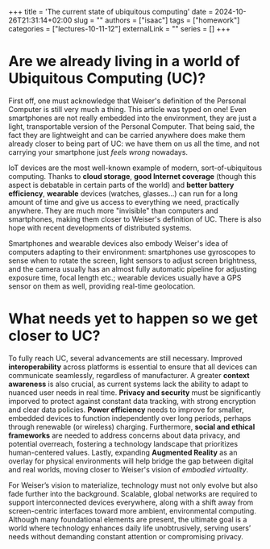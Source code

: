 +++
title = 'The current state of ubiquitous computing'
date = 2024-10-26T21:31:14+02:00
slug = ""
authors = ["isaac"]
tags = ["homework"]
categories = ["lectures-10-11-12"]
externalLink = ""
series = []
+++

# Are we already living in a world of Ubiquitous Computing (UC)?

First off, one must acknowledge that Weiser's definition of the Personal Computer is still very much a thing. This article was typed on one! Even smartphones are not really embedded into the environment, they are just a light, transportable version of the Personal Computer. That being said, the fact they are lightweight and can be carried anywhere does make them already closer to being part of UC: we have them on us all the time, and not carrying your smartphone just _feels wrong_ nowadays. 

IoT devices are the most well-known example of modern, sort-of-ubiquitous computing. Thanks to **cloud storage**, **good Internet coverage** (though this aspect is debatable in certain parts of the world) and **better battery efficiency**, **wearable** devices (watches, glasses...) can run for a long amount of time and give us access to everything we need, practically anywhere. They are much more "invisible" than computers and smartphones, making them closer to Weiser's definition of UC. There is also hope with recent developments of distributed systems.

Smartphones and wearable devices also embody Weiser's idea of computers adapting to their environment: smartphones use gyroscopes to sense when to rotate the screen, light sensors to adjust screen brightness, and the camera usually has an almost fully automatic pipeline for adjusting exposure time, focal length etc.; wearable devices usually have a GPS sensor on them as well, providing real-time geolocation.

# What needs yet to happen so we get closer to UC?

To fully reach UC, several advancements are still necessary. Improved **interoperability** across platforms is essential to ensure that all devices can communicate seamlessly, regardless of manufacturer. A greater **context awareness** is also crucial, as current systems lack the ability to adapt to nuanced user needs in real time. **Privacy and security** must be significantly imporved to protect against constant data tracking, with strong encryption and clear data policies. **Power efficiency** needs to improve for smaller, embedded devices to function independently over long periods, perhaps through renewable (or wireless) charging. Furthermore, **social and ethical frameworks** are needed to address concerns about data privacy, and potential overreach, fostering a technology landscape that prioritizes human-centered values. Lastly, expanding **Augmented Reality** as an overlay for physical environments will help bridge the gap between digital and real worlds, moving closer to Weiser's vision of _embodied virtuality_.

For Weiser’s vision to materialize, technology must not only evolve but also fade further into the background. Scalable, global networks are required to support interconnected devices everywhere, along with a shift away from screen-centric interfaces toward more ambient, environmental computing. Although many foundational elements are present, the ultimate goal is a world where technology enhances daily life unobtrusively, serving users’ needs without demanding constant attention or compromising privacy.